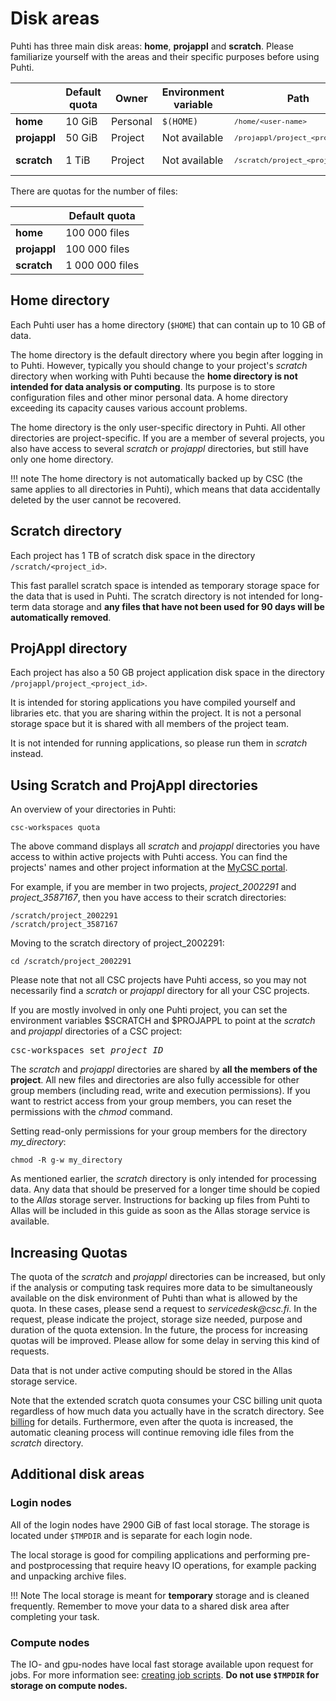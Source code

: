 # Disk areas

Puhti has three main disk areas: **home**, **projappl** and **scratch**. Please familiarize yourself with the areas and their specific purposes before using Puhti.

|              | Default quota | Owner    | Environment variable | Path                                            | Cleaning      |
| ------------ | ------------- | -------- | -------------------- | ----------------------------------------------- | ------------- |
| **home**     | 10 GiB        | Personal | `$(HOME)`            | <small>`/home/<user-name>`</small>              | No            |
| **projappl** | 50 GiB        | Project  | Not available        | <small>`/projappl/project_<project_id>`</small> | No            |
| **scratch**  | 1 TiB         | Project  | Not available        | <small>`/scratch/project_<project_id>`</small>  | Yes - 90 days |


There are quotas for the number of files:

|              | Default quota      |
| ------------ | -------------      |
| **home**     | 100 000 files      |
| **projappl** | 100 000 files      |
| **scratch**  | 1 000 000 files    |


## Home directory

Each Puhti user has a home directory (`$HOME`) that can contain up to 10 GB of
data.

The home directory is the default directory where you begin after logging in
to Puhti. However, typically you should change to your project's _scratch_
directory when working with Puhti because the **home directory is not intended for data analysis or computing**. Its purpose is to store configuration files and other minor personal data. A home directory exceeding its capacity causes various account problems.

The home directory is the only user-specific directory in Puhti. All other directories
are project-specific. If you are a member of several projects, you also have access
to several _scratch_ or _projappl_ directories, but still have only one home directory.

!!! note
    The home directory is not automatically backed up by CSC (the same applies to
    all directories in Puhti), which means that data accidentally deleted by the
    user cannot be recovered.


## Scratch directory

Each project has 1 TB of scratch disk space in the directory
`/scratch/<project_id>`.

This fast parallel scratch space is intended as temporary storage
space for the data that is used in Puhti. The scratch directory is not intended for
long-term data storage and **any files that have not been used for 90 days will
be automatically removed**.

## ProjAppl directory

Each project has also a 50 GB project application disk space in the directory
`/projappl/project_<project_id>`.

It is intended for storing applications you have compiled yourself and libraries
etc. that you are sharing within the project. It is not a personal storage space but it
is shared with all members of the project team.

It is not intended for running applications, so please run them in _scratch_ instead.

## Using Scratch and ProjAppl directories

An overview of your directories in Puhti:
```text
csc-workspaces quota
```
The above command displays all _scratch_ and _projappl_ directories you have access to within
active projects with Puhti access. You can find the projects' names and
other project information at the [MyCSC portal](https://my.csc.fi).

For example, if you are member in two projects, _project_2002291_
and _project_3587167_, then you have access to their scratch directories:
```text
/scratch/project_2002291
/scratch/project_3587167
```
Moving to the scratch directory of project_2002291:
```text
cd /scratch/project_2002291
```
Please note that not all CSC projects have Puhti access, so you may not
necessarily find a _scratch_ or _projappl_ directory for all your CSC projects.

If you are mostly involved in only one Puhti project, you can set the
environment variables $SCRATCH and $PROJAPPL to point at the _scratch_ and
_projappl_ directories of a CSC project:
<pre>
csc-workspaces set <i>project_ID</i>
</pre>

The _scratch_ and _projappl_ directories are shared by **all the members of the
project**. All new files and directories are also fully accessible for other
group members (including read, write and execution permissions). If you want
to restrict access from your group members, you can reset the permissions with
the _chmod_ command.

Setting read-only permissions for your group members for the directory
*my_directory*:
```text
chmod -R g-w my_directory
```

As mentioned earlier, the _scratch_ directory is only intended for processing data.
Any data that should be preserved for a longer time should be copied to the
_Allas_ storage server. Instructions for backing up files from Puhti to Allas
will be included in this guide as soon as the Allas storage service is available.


## Increasing Quotas


The quota of the _scratch_ and _projappl_ directories can be increased, but only if the
analysis or computing task requires more data to be simultaneously available
on the disk environment of Puhti than what is allowed by the quota. In these cases,
please send a request to
_servicedesk@csc.fi_.  In the request, please indicate the project,
storage size needed, purpose and duration of the quota
extension. In the future, the process for increasing quotas will be
improved. Please allow for some delay in serving this kind of requests.

Data that is not under active computing should be stored in the Allas
storage service.

Note that the extended scratch quota consumes your CSC billing unit
quota regardless of how much data you actually have in the scratch
directory. See [billing](../accounts/billing.md) for details.
Furthermore, even after the quota is increased, the automatic cleaning
process will continue removing idle files from the _scratch_ directory.


## Additional disk areas

### Login nodes

All of the login nodes have 2900 GiB of fast local storage. The storage
is located under `$TMPDIR` and is separate for each login node.  

The local storage is good for compiling applications and performing 
pre- and postprocessing that require heavy IO operations, for example packing and unpacking 
archive files. 

!!! Note
    The local storage is meant for **temporary** storage and is cleaned frequently.
    Remember to move your data to a shared disk area after completing your task. 

### Compute nodes 

The IO- and gpu-nodes have local fast storage available upon request for jobs.
For more information see: [creating job scripts](running/creating-job-scripts.md#local-storage). 
**Do not use `$TMPDIR` for storage on compute nodes.**
